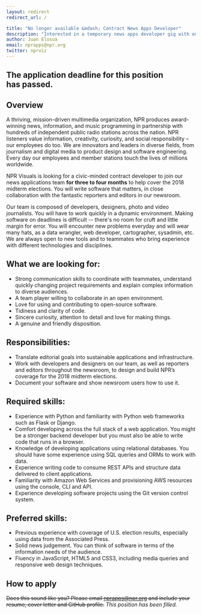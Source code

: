 ```yaml
---
layout: redirect
redirect_url: /

title: "No longer available &mdash; Contract News Apps Developer"
description: "Interested in a temporary news apps developer gig with one of the best teams in the industry? We're looking for you."
author: Juan Elosua
email: nprapps@npr.org
twitter: nprviz
---
```


## The application deadline for this position has&nbsp;passed.

## Overview

A thriving, mission-driven multimedia organization, NPR produces award-winning news, information, and music programming in partnership with hundreds of independent public radio stations across the nation. NPR listeners value information, creativity, curiosity, and social responsibility – our employees do too. We are innovators and leaders in diverse fields, from journalism and digital media to product design and software engineering. Every day our employees and member stations touch the lives of millions worldwide.

NPR Visuals is looking for a civic-minded contract developer to join our news applications team **for three to four months** to help cover the 2018 midterm elections. You will write software that matters, in close collaboration with the fantastic reporters and editors in our newsroom.

Our team is composed of developers, designers, photo and video journalists. You will have to work quickly in a dynamic environment. Making software on deadlines is difficult -- there's no room for cruft and little margin for error. You will encounter new problems everyday and will wear many hats, as a data wrangler, web developer, cartographer, sysadmin, etc. We are always open to new tools and to teammates who bring experience with different technologies and disciplines.

## What we are looking for:

* Strong communication skills to coordinate with teammates, understand quickly changing project requirements and explain complex information to diverse audiences.
* A team player willing to collaborate in an open environment.
* Love for using and contributing to open-source software.
* Tidiness and clarity of code.
* Sincere curiosity, attention to detail and love for making things.
* A genuine and friendly disposition.

## Responsibilities:

* Translate editorial goals into sustainable applications and infrastructure.
* Work with developers and designers on our team, as well as reporters and editors throughout the newsroom, to design and build NPR’s coverage for the 2018 midterm elections.
* Document your software and show newsroom users how to use it.

## Required skills:

* Experience with Python and familiarity with Python web frameworks such as Flask or Django.
* Comfort developing across the full stack of a web application. You might be a stronger backend developer but you must also be able to write code that runs in a browser.
* Knowledge of developing applications using relational databases. You should have some experience using SQL queries and ORMs to work with data.
* Experience writing code to consume REST APIs and structure data delivered to client applications.
* Familiarity with Amazon Web Services and provisioning AWS resources using the console, CLI and API.
* Experience developing software projects using the Git version control system.

## Preferred skills:

* Previous experience with coverage of U.S. election results, especially using data from the Associated Press.
* Solid news judgement. You can think of software in terms of the information needs of the audience.
* Fluency in JavaScript, HTML5 and CSS3, including media queries and responsive web design techniques.

## How to apply

<s>Does this sound like you? Please email nprapps@npr.org and include your resume, cover letter and GitHub profile.</s> _This position has been filled._
